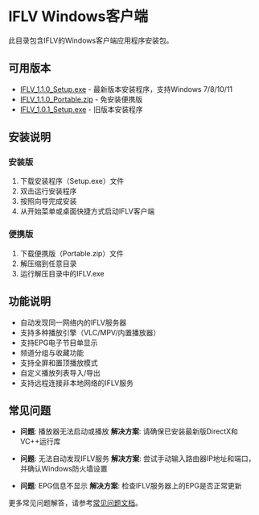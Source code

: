 # IFLV Windows客户端

此目录包含IFLV的Windows客户端应用程序安装包。

## 可用版本

- [IFLV_1.1.0_Setup.exe](IFLV_1.1.0_Setup.exe) - 最新版本安装程序，支持Windows 7/8/10/11
- [IFLV_1.1.0_Portable.zip](IFLV_1.1.0_Portable.zip) - 免安装便携版
- [IFLV_1.0.1_Setup.exe](IFLV_1.0.1_Setup.exe) - 旧版本安装程序

## 安装说明

### 安装版

1. 下载安装程序（Setup.exe）文件
2. 双击运行安装程序
3. 按照向导完成安装
4. 从开始菜单或桌面快捷方式启动IFLV客户端

### 便携版

1. 下载便携版（Portable.zip）文件
2. 解压缩到任意目录
3. 运行解压目录中的IFLV.exe

## 功能说明

- 自动发现同一网络内的IFLV服务器
- 支持多种播放引擎（VLC/MPV/内置播放器）
- 支持EPG电子节目单显示
- 频道分组与收藏功能
- 支持全屏和置顶播放模式
- 自定义播放列表导入/导出
- 支持远程连接非本地网络的IFLV服务

## 常见问题

- **问题**: 播放器无法启动或播放
  **解决方案**: 请确保已安装最新版DirectX和VC++运行库

- **问题**: 无法自动发现IFLV服务
  **解决方案**: 尝试手动输入路由器IP地址和端口，并确认Windows防火墙设置

- **问题**: EPG信息不显示
  **解决方案**: 检查IFLV服务器上的EPG是否正常更新

更多常见问题解答，请参考[常见问题文档](../../../docs/faq.md)。 